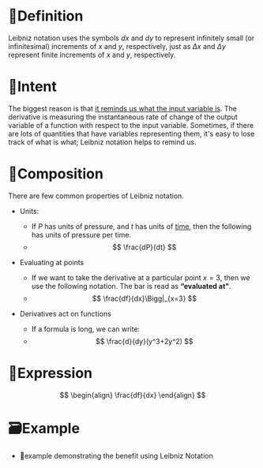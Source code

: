 # 📝Definition
Leibniz notation uses the symbols $dx$ and $dy$ to represent infinitely small (or infinitesimal) increments of $x$ and $y$, respectively, just as $Δx$ and $Δy$ represent finite increments of $x$ and $y$, respectively.

# 🎯Intent
The biggest reason is that <u>it reminds us what the input variable is</u>. The derivative is measuring the instantaneous rate of change of the output variable of a function with respect to the input variable. Sometimes, if there are lots of quantities that have variables representing them, it's easy to lose track of what is what; Leibniz notation helps to remind us.

# 🧪Composition
There are few common properties of Leibniz notation.
- Units:
    - If $P$ has units of pressure, and $t$ has units of <u>time</u>, then the following has units of pressure per time.
    - $$
      \frac{dP}{dt}
      $$
    
- Evaluating at points
    - If we want to take the derivative at a particular point $x=3$, then we use the following notation. The bar is read as **“evaluated at"**.
    - $$
      \frac{df}{dx}\Bigg|_{x=3}
      $$
    
- Derivatives act on functions
    - If a formula is long, we can write:
    - $$
      \frac{d}{dy}(y^3+2y^2)
      $$
    
# 🧮Expression
$$
\begin{align}
\frac{df}{dx}
\end{align}
$$

# 🗃Example
- 📌example demonstrating the benefit using Leibniz Notation
